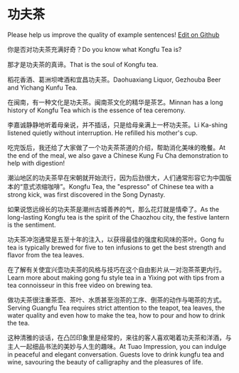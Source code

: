 # 功夫茶

Please help us improve the quality of example sentences! [Edit on Github](https://github.com/jiyushe/jiyu-example-sentence-source/blob/main/chinese/gongfucha.md)

<p><span class="chinese">你是否对功夫茶充满好奇？</span><span class="english">Do you know what Kongfu Tea is?</span></p>

<p><span class="chinese">那才是功夫茶的真谛。</span><span class="english">That is the soul of Kongfu tea.</span></p>

<p><span class="chinese">稻花香酒、葛洲坝啤酒和宜昌功夫茶。</span><span class="english">Daohuaxiang Liquor, Gezhouba Beer and Yichang Kunfu Tea.</span></p>

<p><span class="chinese">在闽南，有一种文化是功夫茶。闽南茶文化的精华是茶艺。</span><span class="english">Minnan has a long history of Kongfu Tea which is the essence of tea ceremony.</span></p>

<p><span class="chinese">李嘉诚静静地听着母亲说，并不插话，只是给母亲满上一杯功夫茶。</span><span class="english">Li Ka-shing listened quietly without interruption. He refilled his mother's cup.</span></p>

<p><span class="chinese">吃完饭后，我还给了大家做了一个功夫茶茶道的介绍，帮助消化美味的晚餐。</span><span class="english">At the end of the meal, we also gave a Chinese Kung Fu Cha demonstration to help with digestion!</span></p>

<p><span class="chinese">潮汕地区的功夫茶早在宋朝就开始流行，因为后劲很大，人们通常形容它为中国版本的“意式浓缩咖啡”。</span><span class="english">Kongfu Tea, the "espresso" of Chinese tea with a strong kick, was first discovered in the Song Dynasty.</span></p>

<p><span class="chinese">如果说悠远绵长的功夫茶是潮州古城善养的气，那么花灯就是情牵了。</span><span class="english">As the long-lasting Kongfu tea is the spirit of the Chaozhou city, the festive lantern is the sentiment.</span></p>

<p><span class="chinese">功夫茶冲泡通常是五至十年的注入，以获得最佳的强度和风味的茶叶。</span><span class="english">Gong fu tea is typically brewed for five to ten infusions to get the best strength and flavor from the tea leaves.</span></p>

<p><span class="chinese">在了解有关使宜兴壶功夫茶的风格与技巧在这个自由影片从一对泡茶茶更内行。</span><span class="english">Learn more about making gong fu style tea in a Yixing pot with tips from a tea connoisseur in this free video on brewing tea.</span></p>

<p><span class="chinese">做功夫茶很注重茶壶、茶叶、水质甚至泡茶的工序、倒茶的动作与喝茶的方式。</span><span class="english">Serving Guangfu Tea requires strict attention to the teapot, tea leaves, the water quality and even how to make the tea, how to pour and how to drink the tea.</span></p>

<p><span class="chinese">这种清雅的谈话，在凸凹印象里是经常的，来往的客人喜欢喝着功夫茶和洋酒，与主人一起细品书法的美妙与人生的趣味。</span><span class="english">At Tuao Impression, you can indulge in peaceful and elegant conversation. Guests love to drink kungfu tea and wine, savouring the beauty of calligraphy and the pleasures of life.</span></p>

